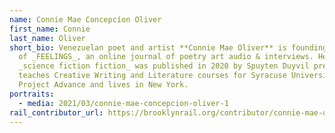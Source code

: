 ```yaml
---
name: Connie Mae Concepcíon Oliver
first_name: Connie
last_name: Oliver
short_bio: Venezuelan poet and artist **Connie Mae Oliver** is founding editor
  of _FEELINGS_, an online journal of poetry art audio & interviews. Her book
  _science fiction fiction_ was published in 2020 by Spuyten Duyvil press. She
  teaches Creative Writing and Literature courses for Syracuse University
  Project Advance and lives in New York.
portraits:
  - media: 2021/03/connie-mae-concepcion-oliver-1
rail_contributor_url: https://brooklynrail.org/contributor/connie-mae-oliver
---
```

